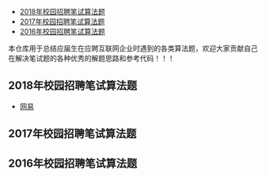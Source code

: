 <!-- TOC -->
* [2018年校园招聘笔试算法题](#2018校园招聘笔试算法题)
* [2017年校园招聘笔试算法题](#2017校园招聘笔试算法题)
* [2016年校园招聘笔试算法题](#2016校园招聘笔试算法题)

本仓库用于总结应届生在应聘互联网企业时遇到的各类算法题，欢迎大家贡献自己在解决笔试题的各种优秀的解题思路和参考代码！！！

## 2018年校园招聘笔试算法题

- [网易](https://github.com/LyricYang/Internet-Recruiting-Algorithm-Problems/blob/master/2018/NETEASE/Problem%20Description.md)


## 2017年校园招聘笔试算法题

## 2016年校园招聘笔试算法题

